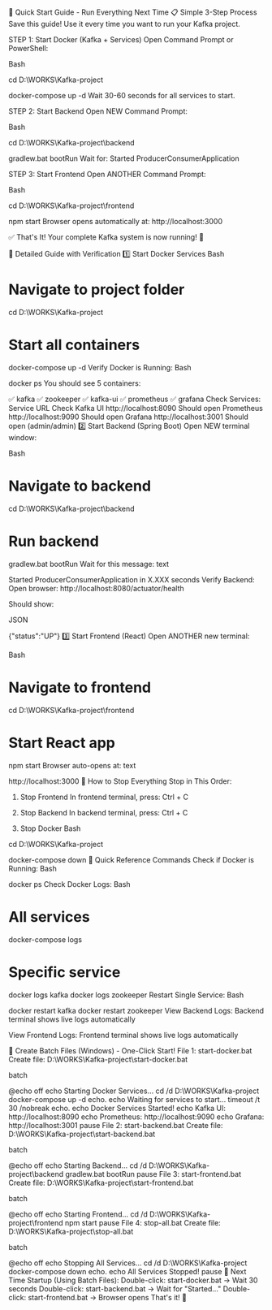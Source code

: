 🚀 Quick Start Guide - Run Everything Next Time
📋 Simple 3-Step Process
Save this guide! Use it every time you want to run your Kafka project.

STEP 1: Start Docker (Kafka + Services)
Open Command Prompt or PowerShell:

Bash

cd D:\WORKS\Kafka-project

docker-compose up -d
Wait 30-60 seconds for all services to start.

STEP 2: Start Backend
Open NEW Command Prompt:

Bash

cd D:\WORKS\Kafka-project\backend

gradlew.bat bootRun
Wait for: Started ProducerConsumerApplication

STEP 3: Start Frontend
Open ANOTHER Command Prompt:

Bash

cd D:\WORKS\Kafka-project\frontend

npm start
Browser opens automatically at: http://localhost:3000

✅ That's It!
Your complete Kafka system is now running! 🎉

📝 Detailed Guide with Verification
1️⃣ Start Docker Services
Bash

# Navigate to project folder
cd D:\WORKS\Kafka-project

# Start all containers
docker-compose up -d
Verify Docker is Running:
Bash

docker ps
You should see 5 containers:

✅ kafka
✅ zookeeper
✅ kafka-ui
✅ prometheus
✅ grafana
Check Services:
Service	URL	Check
Kafka UI	http://localhost:8090	Should open
Prometheus	http://localhost:9090	Should open
Grafana	http://localhost:3001	Should open (admin/admin)
2️⃣ Start Backend (Spring Boot)
Open NEW terminal window:

Bash

# Navigate to backend
cd D:\WORKS\Kafka-project\backend

# Run backend
gradlew.bat bootRun
Wait for this message:
text

Started ProducerConsumerApplication in X.XXX seconds
Verify Backend:
Open browser: http://localhost:8080/actuator/health

Should show:

JSON

{"status":"UP"}
3️⃣ Start Frontend (React)
Open ANOTHER new terminal:

Bash

# Navigate to frontend
cd D:\WORKS\Kafka-project\frontend

# Start React app
npm start
Browser auto-opens at:
text

http://localhost:3000
🛑 How to Stop Everything
Stop in This Order:
1. Stop Frontend
In frontend terminal, press: Ctrl + C

2. Stop Backend
In backend terminal, press: Ctrl + C

3. Stop Docker
Bash

cd D:\WORKS\Kafka-project

docker-compose down
🔄 Quick Reference Commands
Check if Docker is Running:
Bash

docker ps
Check Docker Logs:
Bash

# All services
docker-compose logs

# Specific service
docker logs kafka
docker logs zookeeper
Restart Single Service:
Bash

docker restart kafka
docker restart zookeeper
View Backend Logs:
Backend terminal shows live logs automatically

View Frontend Logs:
Frontend terminal shows live logs automatically

📁 Create Batch Files (Windows) - One-Click Start!
File 1: start-docker.bat
Create file: D:\WORKS\Kafka-project\start-docker.bat

batch

@echo off
echo Starting Docker Services...
cd /d D:\WORKS\Kafka-project
docker-compose up -d
echo.
echo Waiting for services to start...
timeout /t 30 /nobreak
echo.
echo Docker Services Started!
echo Kafka UI: http://localhost:8090
echo Prometheus: http://localhost:9090
echo Grafana: http://localhost:3001
pause
File 2: start-backend.bat
Create file: D:\WORKS\Kafka-project\start-backend.bat

batch

@echo off
echo Starting Backend...
cd /d D:\WORKS\Kafka-project\backend
gradlew.bat bootRun
pause
File 3: start-frontend.bat
Create file: D:\WORKS\Kafka-project\start-frontend.bat

batch

@echo off
echo Starting Frontend...
cd /d D:\WORKS\Kafka-project\frontend
npm start
pause
File 4: stop-all.bat
Create file: D:\WORKS\Kafka-project\stop-all.bat

batch

@echo off
echo Stopping All Services...
cd /d D:\WORKS\Kafka-project
docker-compose down
echo.
echo All Services Stopped!
pause
🎯 Next Time Startup (Using Batch Files):
Double-click: start-docker.bat → Wait 30 seconds
Double-click: start-backend.bat → Wait for "Started..."
Double-click: start-frontend.bat → Browser opens
That's it! 🚀